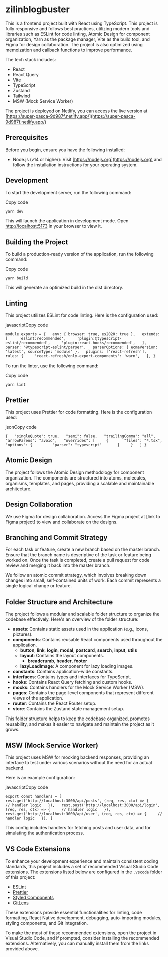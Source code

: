 # zilinblogbuster

This is a frontend project built with React using TypeScript. This project is fully responsive and follows best practices, utilizing modern tools and libraries such as ESLint for code linting, Atomic Design for component organization, Yarn as the package manager, Vite as the build tool, and Figma for design collaboration. The project is also optimized using memoization and callback functions to improve performance.

The tech stack includes:

- React
- React Query
- Vite
- TypeScript
- Zustand
- Tailwind
- MSW (Mock Service Worker)

The project is deployed on Netlify, you can access the live version at [https://super-pasca-9d987f.netlify.app/](https://super-pasca-9d987f.netlify.app/)

## Prerequisites

Before you begin, ensure you have the following installed:

- Node.js (v14 or higher): Visit [https://nodejs.org](https://nodejs.org) and follow the installation instructions for your operating system.

## Development

To start the development server, run the following command:

Copy code

`yarn dev`

This will launch the application in development mode. Open [http://localhost:5173](http://localhost:5173) in your browser to view it.

## Building the Project

To build a production-ready version of the application, run the following command:

Copy code

`yarn build`

This will generate an optimized build in the dist directory.

## Linting

This project utilizes ESLint for code linting. Here is the configuration used:

javascriptCopy code

`module.exports = {   env: { browser: true, es2020: true },   extends: [     'eslint:recommended',     'plugin:@typescript-eslint/recommended',     'plugin:react-hooks/recommended',   ],   parser: '@typescript-eslint/parser',   parserOptions: { ecmaVersion: 'latest', sourceType: 'module' },   plugins: ['react-refresh'],   rules: {     'react-refresh/only-export-components': 'warn',   }, }`

To run the linter, use the following command:

Copy code

`yarn lint`

## Prettier

This project uses Prettier for code formatting. Here is the configuration used:

jsonCopy code

`{   "singleQuote": true,   "semi": false,   "trailingComma": "all",   "arrowParens": "avoid",   "overrides": [     {       "files": "*.tsx",       "options": {         "parser": "typescript"       }     }   ] }`

## Atomic Design

The project follows the Atomic Design methodology for component organization. The components are structured into atoms, molecules, organisms, templates, and pages, providing a scalable and maintainable architecture.

## Design Collaboration

We use Figma for design collaboration. Access the Figma project at \[link to Figma project\] to view and collaborate on the designs.

## Branching and Commit Strategy

For each task or feature, create a new branch based on the master branch. Ensure that the branch name is descriptive of the task or feature being worked on. Once the task is completed, create a pull request for code review and merging it back into the master branch.

We follow an atomic commit strategy, which involves breaking down changes into small, self-contained units of work. Each commit represents a single logical change or feature.

## Folder Structure and Architecture

The project follows a modular and scalable folder structure to organize the codebase effectively. Here's an overview of the folder structure:

- **assets**: Contains static assets used in the application (e.g., icons, pictures).
- **components**: Contains reusable React components used throughout the application.
  - **button**, **link**, **login**, **modal**, **postcard**, **search**, **input**, **utils**
  - **layout**: Contains the layout components.
    - **breadcrumb**, **header**, **footer**
  - **lazyLoadImage**: A component for lazy loading images.
- **constants**: Contains application-wide constants.
- **interfaces**: Contains types and interfaces for TypeScript.
- **hooks**: Contains React Query fetching and custom hooks.
- **mocks**: Contains handlers for the Mock Service Worker (MSW).
- **pages**: Contains the page-level components that represent different views of the application.
- **router**: Contains the React Router setup.
- **store**: Contains the Zustand state management setup.

This folder structure helps to keep the codebase organized, promotes reusability, and makes it easier to navigate and maintain the project as it grows.

## MSW (Mock Service Worker)

This project uses MSW for mocking backend responses, providing an interface to test under various scenarios without the need for an actual backend.

Here is an example configuration:

javascriptCopy code

`export const handlers = [   rest.get('http://localhost:3000/api/posts', (req, res, ctx) => {     // handler logic   }),   rest.post('http://localhost:3000/api/login', (req, res, ctx) => {     // handler logic   }),   rest.get('http://localhost:3000/api/user', (req, res, ctx) => {     // handler logic   }), ]`

This config includes handlers for fetching posts and user data, and for simulating the authentication process.

## VS Code Extensions

To enhance your development experience and maintain consistent coding standards, this project includes a set of recommended Visual Studio Code extensions. The extensions listed below are configured in the `.vscode` folder of this project:

- [ESLint](https://marketplace.visualstudio.com/items?itemName=dbaeumer.vscode-eslint)
- [Prettier](https://marketplace.visualstudio.com/items?itemName=esbenp.prettier-vscode)
- [Styled Components](https://marketplace.visualstudio.com/items?itemName=jpoissonnier.vscode-styled-components)
- [GitLens](https://marketplace.visualstudio.com/items?itemName=eamodio.gitlens)

These extensions provide essential functionalities for linting, code formatting, React Native development, debugging, auto-importing modules, styling components, and Git integration.

To make the most of these recommended extensions, open the project in Visual Studio Code, and if prompted, consider installing the recommended extensions. Alternatively, you can manually install them from the links provided above.
